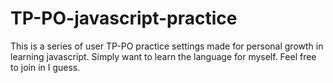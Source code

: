 # TP-PO-javascript-practice

This is a series of user TP-PO practice settings made for personal growth in learning javascript. Simply want to learn the language for myself. Feel free to join in I guess.

<!DOCTYPE html>
<html>
<body> 
  <script>
    alert("Hi javascript");
  </script>
  
</body>
</html>
